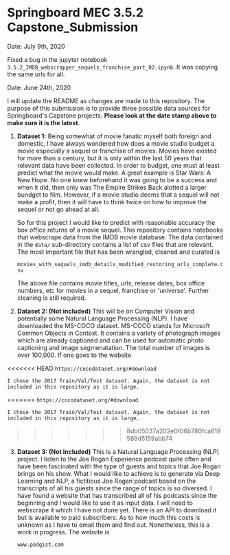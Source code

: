 # Springboard MEC 3.5.2 Capstone_Submission

Date: July 9th, 2020

Fixed a bug in the jupyter notebook `3.5.2_IMDB_webscrapper_sequels_franchise_part_02.ipynb`. It was copying the same urls for all.


Date: June 24th, 2020

I will update the README as changes are made to this repository. The purpose of this submission is to provide three possible data sources for Springboard's Capstone projects. **Please look at the date stamp above to make sure it is the latest**. 

1. **Dataset 1:** Being somewhat of movie fanatic myself both foreign and domestic, I have always wondered how does a movie studio budget a movie especially a sequel or franchise of movies. Movies have existed for more than a century, but it is only within the last 50 years that relevant data have been collected. In order to budget, one must at least predict what the movie would make. A great example is Star Wars: A New Hope. No one knew beforehand it was going to be a success and when it did, then only was The Empire Strikes Back alotted a larger bundget to film. However, if a movie studio deems that a sequel will not make a profit, then it will have to think twice on how to improve the sequel or not go ahead at all.
    
    So for this project I would like to predict with reasonable accuracy the box office returns of a movie sequel. This repository contains notebooks that webscrape data from the IMDB movie database. The data contained in the `data/` sub-directory contains a list of csv files that are relevant. The most important file that has been wrangled, cleaned and curated is 
    
    `movies_with_sequels_imdb_details_modified_restoring_urls_complete.csv`
    
    
   The above file contains movie titles, urls, release dates, box office numbers, etc for movies in a sequel, franchise or 'universe'. Further cleaning is still required.
   
    
2. **Dataset 2: (Not included)** This will be on Computer Vision and potentially some Natural Language Processing (NLP). I have downloaded the MS-COCO dataset. MS-COCO stands for Microsoft Common Objects in Context. It contains a variety of photograph images which are already captioned and can be used for automatic photo captioning and image segmenatation. The total number of images is over 100,000. If one goes to the website  

<<<<<<< HEAD
   `https://cocodataset.org/#download` 
  
	I chose the 2017 Train/Val/Test dataset. Again, the dataset is not included in this repository as it is large.
=======
	`https://cocodataset.org/#download` 
  
  	I chose the 2017 Train/Val/Test dataset. Again, the dataset is not included in this repository as it is large.
>>>>>>> 8db05037a202e0f06b780fca819589d5159abb74
  
3. **Dataset 3: (Not included)** This is a Natural Language Processing (NLP) project. I listen to the Joe Rogan Experience podcast quite often and have been fascinated with the type of guests and topics that Joe Rogan brings on his show. What I would like to achieve is to generate via Deep Learning and NLP, a fictitious Joe Rogan podcast based on the transcripts of all his guests since the range of topics is so diversed. I have found a website that has transcribed all of his podcasts since the beginning and I would like to use it as input data. I will need to webscrape it which I have not done yet. There is an API to download it but is available to paid subscribers. As to how much this costs is unknown as I have to email them and find out. Nonetheless, this is a work in progress. The website is 

	`www.podgist.com`

   

